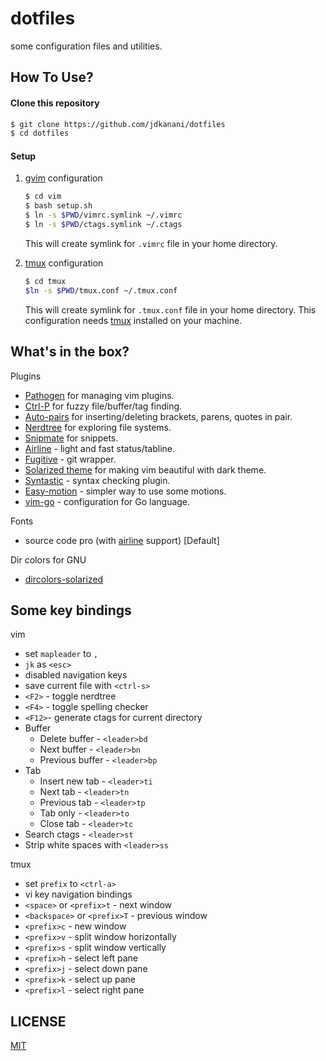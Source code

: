 dotfiles
========
some configuration files and utilities.

How To Use?
-----------

#### Clone this repository
```sh
$ git clone https://github.com/jdkanani/dotfiles
$ cd dotfiles
```
#### Setup
1. [gvim](http://www.vim.org/) configuration
    ````sh
    $ cd vim
    $ bash setup.sh
    $ ln -s $PWD/vimrc.symlink ~/.vimrc
    $ ln -s $PWD/ctags.symlink ~/.ctags
    ````
    This will create symlink for `.vimrc` file in your home directory.

2. [tmux](http://tmux.sourceforge.net/) configuration
    ````sh
    $ cd tmux
    $ln -s $PWD/tmux.conf ~/.tmux.conf
    ````
    This will create symlink for `.tmux.conf` file in your home directory. This configuration needs [tmux](http://tmux.sourceforge.net/) installed on your machine.


What's in the box?
------------------

Plugins

* [Pathogen](https://github.com/tpope/vim-pathogen) for managing vim plugins.
* [Ctrl-P](https://github.com/kien/ctrlp.vim) for fuzzy file/buffer/tag finding.
* [Auto-pairs](https://github.com/jiangmiao/auto-pairs) for inserting/deleting brackets, parens, quotes in pair.
* [Nerdtree](https://github.com/scrooloose/nerdtree) for exploring file systems.
* [Snipmate](https://github.com/msanders/snipmate.vim) for snippets.
* [Airline](https://github.com/bling/vim-airline) - light and fast status/tabline.
* [Fugitive](https://github.com/tpope/vim-fugitive) - git wrapper.
* [Solarized theme](https://github.com/altercation/vim-colors-solarized) for making vim beautiful with dark theme.
* [Syntastic](https://github.com/scrooloose/syntastic) - syntax checking plugin.
* [Easy-motion](https://github.com/Lokaltog/vim-easymotion) - simpler way to use some motions.
* [vim-go](https://github.com/fatih/vim-go) - configuration for Go language.

Fonts

* source code pro (with [airline](https://github.com/Lokaltog/powerline-fonts) support) [Default]

Dir colors for GNU

* [dircolors-solarized](https://github.com/seebi/dircolors-solarized)

Some key bindings
-----------------

vim

-   set `mapleader` to `,`
-   `jk` as `<esc>`
-   disabled navigation keys
-   save current file with `<ctrl-s>`
-   `<F2>` - toggle nerdtree
-   `<F4>` - toggle spelling checker
-   `<F12>`- generate ctags for current directory
-   Buffer
    *   Delete buffer -  `<leader>bd`
    *   Next buffer - `<leader>bn`
    *   Previous buffer - `<leader>bp`
-   Tab
    *   Insert new tab - `<leader>ti`
    *   Next tab - `<leader>tn`
    *   Previous tab - `<leader>tp`
    *   Tab only - `<leader>to`
    *   Close tab - `<leader>tc`
-   Search ctags - `<leader>st`
-   Strip white spaces with `<leader>ss`


tmux

-   set `prefix` to `<ctrl-a>`
-   vi key navigation bindings
-   `<space>` or `<prefix>t` - next window
-   `<backspace>` or `<prefix>T` - previous window
-   `<prefix>c` - new window
-   `<prefix>v` - split window horizontally
-   `<prefix>s` - split window vertically
-   `<prefix>h` - select left pane
-   `<prefix>j` - select down pane
-   `<prefix>k` - select up pane
-   `<prefix>l` - select right pane


LICENSE
-------

[MIT](http://opensource.org/licenses/MIT)
